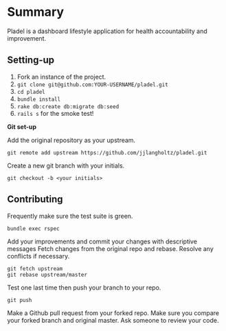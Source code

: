 # Summary
Pladel is a dashboard lifestyle application for health accountability and
 improvement.

## Setting-up
1. Fork an instance of the project.
2. ``git clone git@github.com:YOUR-USERNAME/pladel.git``
3. ``cd pladel``
4. ``bundle install``
5. ``rake db:create db:migrate db:seed``
6. ``rails s`` for the smoke test!

__Git set-up__

Add the original repository as your upstream.
```
git remote add upstream https://github.com/jjlangholtz/pladel.git
```
Create a new git branch with your initials.
```
git checkout -b <your initials>
```

## Contributing
Frequently make sure the test suite is green.
```
bundle exec rspec
```
Add your improvements and commit your changes with descriptive messages
Fetch changes from the original repo and rebase. Resolve any conflicts if
 necessary.
```
git fetch upstream
git rebase upstream/master
```
Test one last time then push your branch to your repo.
```
git push
```
Make a Github pull request from your forked repo. Make sure you compare your forked branch
 and original master. Ask someone to review your code.
